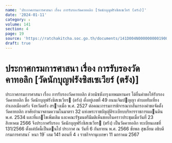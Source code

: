 ```yaml
---
name: 'ประกาศกรมการศาสนา เรื่อง การรับรองวัดคาทอลิก [วัดนักบุญฟรังซิสเซเวียร์ (ตรัง)]'
date: '2024-01-11'
category: ง
volume: 141
section: 4
page: 19
source: 'https://ratchakitcha.soc.go.th/documents/141D004N0000000001900.pdf'
draft: true
---
```


# ประกาศกรมการศาสนา เรื่อง การรับรองวัดคาทอลิก [วัดนักบุญฟรังซิสเซเวียร์ (ตรัง)]

ประกาศกรมการศาสนา เรื่อง การรับรองวัดคาทอลิก ด้วยมิซซังกรุงเทพมหานคร ได้ยื่นคําขอให้รับรองวัดคาทอลิก ชื่อ วัดนักบุญฟรังซิสเซเวียร (ตรัง) ตั้งอยู่เลขที่ 49 ถนนเจิมปญญา ตําบลทับเที่ยง อําเภอเมืองตรัง จังหวัดตรัง สรางเมื่อ พ.ศ. 2527 ต่อคณะกรรมการพิจารณากลั่นกรองคําขอจัดตั้งวัดคาทอลิก อาศัยอํานาจตามความในมาตรา 32 แห่งพระราชบัญญัติระเบียบบริหารราชการแผนดิน พ.ศ. 2534 และที่แกไขเพิ่มเติม และคณะรัฐมนตรีมีมติเห็นชอบในคราวประชุมเมื่อวันที่ 23 สิงหาคม 2566 จึงประกาศรับรอง วัดนักบุญฟรังซิสเซเวียร (ตรัง) เป็นวัดคาทอลิก ทะเบียนเลขที่ 131/2566 ตั้งแต่บัดนี้เป็นตนไป ประกาศ ณ วันที่ 6 กันยายน พ.ศ. 2566 ชัยพล สุขเอี่ยม อธิบดีกรมการศาสนา ้ หนา 19 ่ เลม 141 ตอนที่ 4 ง ราชกิจจานุเบกษา 11 มกราคม 2567
